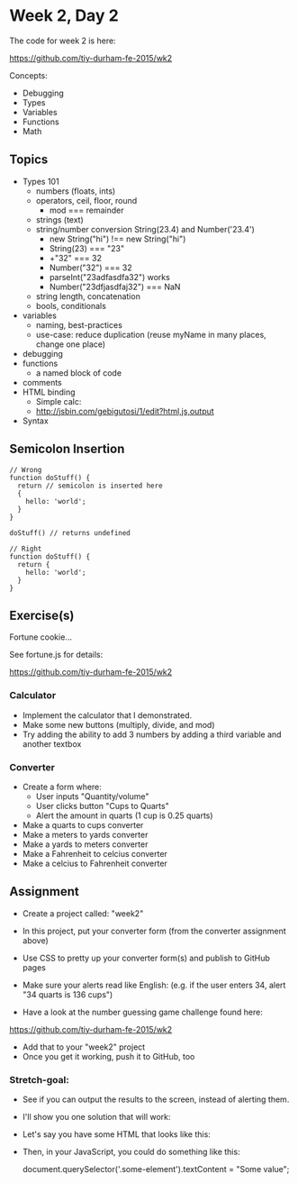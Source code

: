 # Week 2, Day 2

The code for week 2 is here:

https://github.com/tiy-durham-fe-2015/wk2

Concepts:

* Debugging
* Types
* Variables
* Functions
* Math

## Topics

- Types 101
  - numbers (floats, ints)
  - operators, ceil, floor, round
    - mod === remainder
  - strings (text)
  - string/number conversion String(23.4) and Number('23.4')
    - new String("hi") !== new String("hi")
    - String(23) === "23"
    - +"32" === 32
    - Number("32") === 32
    - parseInt("23adfasdfa32") works
    - Number("23dfjasdfaj32") === NaN
  - string length, concatenation
  - bools, conditionals
- variables
  - naming, best-practices
  - use-case: reduce duplication (reuse myName in many places, change one place)
- debugging
- functions
  - a named block of code
- comments
- HTML binding
  - Simple calc:
  - http://jsbin.com/gebigutosi/1/edit?html,js,output
- Syntax

## Semicolon Insertion

    // Wrong
    function doStuff() {
      return // semicolon is inserted here
      {
        hello: 'world';
      }
    }

    doStuff() // returns undefined

    // Right
    function doStuff() {
      return {
        hello: 'world';
      }
    }

## Exercise(s)

Fortune cookie...

See fortune.js for details:

https://github.com/tiy-durham-fe-2015/wk2

### Calculator

- Implement the calculator that I demonstrated.
- Make some new buttons (multiply, divide, and mod)
- Try adding the ability to add 3 numbers by adding a third variable and another textbox

### Converter

- Create a form where:
  - User inputs "Quantity/volume"
  - User clicks button "Cups to Quarts"
  - Alert the amount in quarts (1 cup is 0.25 quarts)
- Make a quarts to cups converter
- Make a meters to yards converter
- Make a yards to meters converter
- Make a Fahrenheit to celcius converter
- Make a celcius to Fahrenheit converter

## Assignment

- Create a project called: "week2"
- In this project, put your converter form (from the converter assignment above)
- Use CSS to pretty up your converter form(s) and publish to GitHub pages
- Make sure your alerts read like English:
  (e.g. if the user enters 34, alert "34 quarts is 136 cups")

- Have a look at the number guessing game challenge found here:

https://github.com/tiy-durham-fe-2015/wk2

- Add that to your "week2" project
- Once you get it working, push it to GitHub, too

### Stretch-goal:

- See if you can output the results to the screen, instead of alerting them.

- I'll show you one solution that will work:
- Let's say you have some HTML that looks like this:

    <p class="some-element"></p>

- Then, in your JavaScript, you could do something like this:

    document.querySelector('.some-element').textContent = "Some value";
